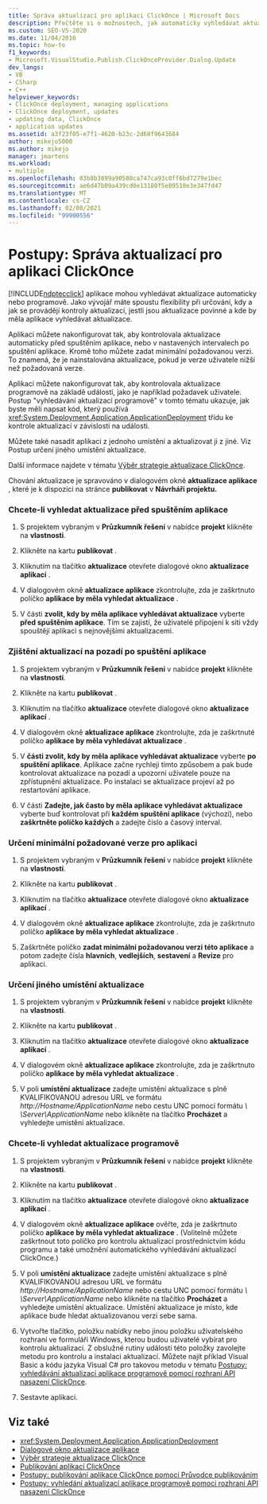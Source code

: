 ```yaml
---
title: Správa aktualizací pro aplikaci ClickOnce | Microsoft Docs
description: Přečtěte si o možnostech, jak automaticky vyhledávat aktualizace nebo programově pro aplikace ClickOnce.
ms.custom: SEO-VS-2020
ms.date: 11/04/2016
ms.topic: how-to
f1_keywords:
- Microsoft.VisualStudio.Publish.ClickOnceProvider.Dialog.Update
dev_langs:
- VB
- CSharp
- C++
helpviewer_keywords:
- ClickOnce deployment, managing applications
- ClickOnce deployment, updates
- updating data, ClickOnce
- application updates
ms.assetid: a3f23f05-e7f1-4620-b23c-2d68f9643684
author: mikejo5000
ms.author: mikejo
manager: jmartens
ms.workload:
- multiple
ms.openlocfilehash: 03b8b3899a90588ca747ca93c0ff6bd7279e1bec
ms.sourcegitcommit: ae6d47b09a439cd0e13180f5e89510e3e347fd47
ms.translationtype: MT
ms.contentlocale: cs-CZ
ms.lasthandoff: 02/08/2021
ms.locfileid: "99900556"
---
```

# <a name="how-to-manage-updates-for-a-clickonce-application"></a>Postupy: Správa aktualizací pro aplikaci ClickOnce
[!INCLUDE[ndptecclick](../deployment/includes/ndptecclick_md.md)] aplikace mohou vyhledávat aktualizace automaticky nebo programově. Jako vývojář máte spoustu flexibility při určování, kdy a jak se provádějí kontroly aktualizací, jestli jsou aktualizace povinné a kde by měla aplikace vyhledávat aktualizace.

 Aplikaci můžete nakonfigurovat tak, aby kontrolovala aktualizace automaticky před spuštěním aplikace, nebo v nastavených intervalech po spuštění aplikace. Kromě toho můžete zadat minimální požadovanou verzi. To znamená, že je nainstalována aktualizace, pokud je verze uživatele nižší než požadovaná verze.

 Aplikaci můžete nakonfigurovat tak, aby kontrolovala aktualizace programově na základě události, jako je například požadavek uživatele. Postup "vyhledávání aktualizací programově" v tomto tématu ukazuje, jak byste měli napsat kód, který používá <xref:System.Deployment.Application.ApplicationDeployment> třídu ke kontrole aktualizací v závislosti na události.

 Můžete také nasadit aplikaci z jednoho umístění a aktualizovat ji z jiné. Viz Postup určení jiného umístění aktualizace.

 Další informace najdete v tématu [Výběr strategie aktualizace ClickOnce](../deployment/choosing-a-clickonce-update-strategy.md).

 Chování aktualizace je spravováno v dialogovém okně **aktualizace aplikace** , které je k dispozici na stránce **publikovat** v **Návrháři projektu.**

### <a name="to-check-for-updates-before-the-application-starts"></a>Chcete-li vyhledat aktualizace před spuštěním aplikace

1. S projektem vybraným v **Průzkumník řešení** v nabídce **projekt** klikněte na **vlastnosti**.

2. Klikněte na kartu **publikovat** .

3. Kliknutím na tlačítko **aktualizace** otevřete dialogové okno **aktualizace aplikací** .

4. V dialogovém okně **aktualizace aplikace** zkontrolujte, zda je zaškrtnuto políčko **aplikace by měla vyhledat aktualizace** .

5. V části **zvolit, kdy by měla aplikace vyhledávat aktualizace** vyberte **před spuštěním aplikace**. Tím se zajistí, že uživatelé připojení k síti vždy spouštějí aplikaci s nejnovějšími aktualizacemi.

### <a name="to-check-for-updates-in-the-background-after-the-application-starts"></a>Zjištění aktualizací na pozadí po spuštění aplikace

1. S projektem vybraným v **Průzkumník řešení** v nabídce **projekt** klikněte na **vlastnosti**.

2. Klikněte na kartu **publikovat** .

3. Kliknutím na tlačítko **aktualizace** otevřete dialogové okno **aktualizace aplikací** .

4. V dialogovém okně **aktualizace aplikace** zkontrolujte, zda je zaškrtnuté políčko **aplikace by měla vyhledávat aktualizace** .

5. V **části zvolit, kdy by měla aplikace vyhledávat aktualizace** vyberte **po spuštění aplikace**. Aplikace začne rychleji tímto způsobem a pak bude kontrolovat aktualizace na pozadí a upozorní uživatele pouze na zpřístupnění aktualizace. Po instalaci se aktualizace projeví až po restartování aplikace.

6. V části **Zadejte, jak často by měla aplikace vyhledávat aktualizace** vyberte buď kontrolovat při **každém spuštění aplikace** (výchozí), nebo **zaškrtněte políčko každých** a zadejte číslo a časový interval.

### <a name="to-specify-a-minimum-required-version-for-the-application"></a>Určení minimální požadované verze pro aplikaci

1. S projektem vybraným v **Průzkumník řešení** v nabídce **projekt** klikněte na **vlastnosti**.

2. Klikněte na kartu **publikovat** .

3. Kliknutím na tlačítko **aktualizace** otevřete dialogové okno **aktualizace aplikací** .

4. V dialogovém okně **aktualizace aplikace** zkontrolujte, zda je zaškrtnuto políčko **aplikace by měla vyhledat aktualizace** .

5. Zaškrtněte políčko **zadat minimální požadovanou verzi této aplikace** a potom zadejte čísla **hlavních**, **vedlejších**, **sestavení** a **Revize** pro aplikaci.

### <a name="to-specify-a-different-update-location"></a>Určení jiného umístění aktualizace

1. S projektem vybraným v **Průzkumník řešení** v nabídce **projekt** klikněte na **vlastnosti**.

2. Klikněte na kartu **publikovat** .

3. Kliknutím na tlačítko **aktualizace** otevřete dialogové okno **aktualizace aplikací** .

4. V dialogovém okně **aktualizace aplikace** zkontrolujte, zda je zaškrtnuto políčko **aplikace by měla vyhledat aktualizace** .

5. V poli **umístění aktualizace** zadejte umístění aktualizace s plně KVALIFIKOVANOU adresou URL ve formátu *http://Hostname/ApplicationName* nebo cestu UNC pomocí formátu *\\ \Server\ApplicationName* nebo klikněte na tlačítko **Procházet** a vyhledejte umístění aktualizace.

### <a name="to-check-for-updates-programmatically"></a>Chcete-li vyhledat aktualizace programově

1. S projektem vybraným v **Průzkumník řešení** v nabídce **projekt** klikněte na **vlastnosti**.

2. Klikněte na kartu **publikovat** .

3. Kliknutím na tlačítko **aktualizace** otevřete dialogové okno **aktualizace aplikací** .

4. V dialogovém okně **aktualizace aplikace** ověřte, zda je zaškrtnuto políčko **aplikace by měla vyhledat aktualizace** . (Volitelně můžete zaškrtnout toto políčko pro kontrolu aktualizací prostřednictvím kódu programu a také umožnění automatického vyhledávání aktualizací ClickOnce.)

5. V poli **umístění aktualizace** zadejte umístění aktualizace s plně KVALIFIKOVANOU adresou URL ve formátu *http://Hostname/ApplicationName* nebo cestu UNC pomocí formátu *\\ \Server\ApplicationName* nebo klikněte na tlačítko **Procházet** a vyhledejte umístění aktualizace. Umístění aktualizace je místo, kde aplikace bude hledat aktualizovanou verzi sebe sama.

6. Vytvořte tlačítko, položku nabídky nebo jinou položku uživatelského rozhraní ve formuláři Windows, kterou budou uživatelé vybírat pro kontrolu aktualizací. Z obslužné rutiny události této položky zavolejte metodu pro kontrolu a instalaci aktualizací. Můžete najít příklad Visual Basic a kódu jazyka Visual C# pro takovou metodu v tématu [Postupy: vyhledávání aktualizací aplikace programově pomocí rozhraní API nasazení ClickOnce](../deployment/how-to-check-for-application-updates-programmatically-using-the-clickonce-deployment-api.md).

7. Sestavte aplikaci.

## <a name="see-also"></a>Viz také
- <xref:System.Deployment.Application.ApplicationDeployment>
- [Dialogové okno aktualizace aplikace](/previous-versions/visualstudio/visual-studio-2010/axw1fa38(v=vs.100))
- [Výběr strategie aktualizace ClickOnce](../deployment/choosing-a-clickonce-update-strategy.md)
- [Publikování aplikací ClickOnce](../deployment/publishing-clickonce-applications.md)
- [Postupy: publikování aplikace ClickOnce pomocí Průvodce publikováním](../deployment/how-to-publish-a-clickonce-application-using-the-publish-wizard.md)
- [Postupy: vyhledání aktualizací aplikace programově pomocí rozhraní API nasazení ClickOnce](../deployment/how-to-check-for-application-updates-programmatically-using-the-clickonce-deployment-api.md)
